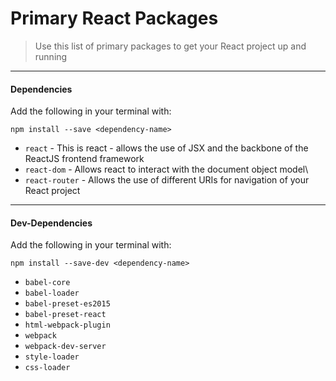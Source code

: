 # Primary React Packages

> Use this list of primary packages to get your React project up and running

---

#### Dependencies

Add the following in your terminal with:

`npm install --save <dependency-name>`

- `react` - This is react - allows the use of JSX and the backbone of the ReactJS frontend framework
- `react-dom` - Allows react to interact with the document object model\
- `react-router` - Allows the use of different URIs for navigation of your React project

---

#### Dev-Dependencies

Add the following in your terminal with: 

`npm install --save-dev <dependency-name>`

- `babel-core`
- `babel-loader`
- `babel-preset-es2015`
- `babel-preset-react`
- `html-webpack-plugin`
- `webpack`
- `webpack-dev-server`
- `style-loader`
- `css-loader`